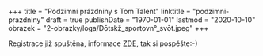 +++
title = "Podzimní prázdniny s Tom Talent"
linktitle = "podzimni-prazdniny"
draft = true
publishDate = "1970-01-01"
lastmod = "2020-10-10"
obrazek = "2-obrazky/loga/Dōtskž_sportovn°_svōt.jpeg"
+++

Registrace již spuštěna, informace [ZDE](kempy/), tak si pospěšte:-)  

